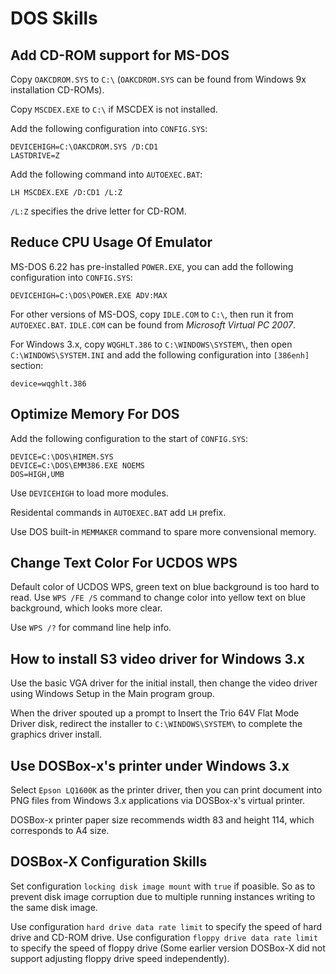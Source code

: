 DOS Skills
==========

Add CD-ROM support for MS-DOS
-----------------------------

Copy `OAKCDROM.SYS` to `C:\` (`OAKCDROM.SYS` can be found from Windows 9x installation CD-ROMs).

Copy `MSCDEX.EXE` to `C:\` if MSCDEX is not installed.

Add the following configuration into `CONFIG.SYS`:

	DEVICEHIGH=C:\OAKCDROM.SYS /D:CD1
	LASTDRIVE=Z

Add the following command into `AUTOEXEC.BAT`:

	LH MSCDEX.EXE /D:CD1 /L:Z

`/L:Z` specifies the drive letter for CD-ROM.

Reduce CPU Usage Of Emulator
----------------------------

MS-DOS 6.22 has pre-installed `POWER.EXE`, you can add the following configuration into `CONFIG.SYS`:

	DEVICEHIGH=C:\DOS\POWER.EXE ADV:MAX

For other versions of MS-DOS, copy `IDLE.COM` to `C:\`, then run it from `AUTOEXEC.BAT`. `IDLE.COM` can be found from *Microsoft Virtual PC 2007*.

For Windows 3.x, copy `WQGHLT.386` to `C:\WINDOWS\SYSTEM\`, then open `C:\WINDOWS\SYSTEM.INI` and add the following configuration into `[386enh]` section:

	device=wqghlt.386

Optimize Memory For DOS
-----------------------

Add the following configuration to the start of `CONFIG.SYS`:

	DEVICE=C:\DOS\HIMEM.SYS
	DEVICE=C:\DOS\EMM386.EXE NOEMS
	DOS=HIGH,UMB

Use `DEVICEHIGH` to load more modules.

Residental commands in `AUTOEXEC.BAT` add `LH` prefix.

Use DOS built-in `MEMMAKER` command to spare more convensional memory.

Change Text Color For UCDOS WPS
-------------------------------

Default color of UCDOS WPS, green text on blue background is too hard to read. Use `WPS /FE /S` command to change color into yellow text on blue background, which looks more clear.

Use `WPS /?` for command line help info.

How to install S3 video driver for Windows 3.x
----------------------------------------------

Use the basic VGA driver for the initial install, then change the video driver using Windows Setup in the Main program group.

When the driver spouted up a prompt to Insert the Trio 64V Flat Mode Driver disk, redirect the installer to `C:\WINDOWS\SYSTEM\` to complete the graphics driver install.

Use DOSBox-x's printer under Windows 3.x
----------------------------------------

Select `Epson LQ1600K` as the printer driver, then you can print document into PNG files from Windows 3.x applications via DOSBox-x's virtual printer.

DOSBox-x printer paper size recommends width 83 and height 114, which corresponds to A4 size.

DOSBox-X Configuration Skills
-----------------------------

Set configuration `locking disk image mount` with `true` if poasible. So as to prevent disk image corruption due to multiple running instances writing to the same disk image.

Use configuration `hard drive data rate limit` to specify the speed of hard drive and CD-ROM drive. Use configuration `floppy drive data rate limit` to specify the speed of floppy drive (Some earlier version DOSBox-X did not support adjusting floppy drive speed independently).

